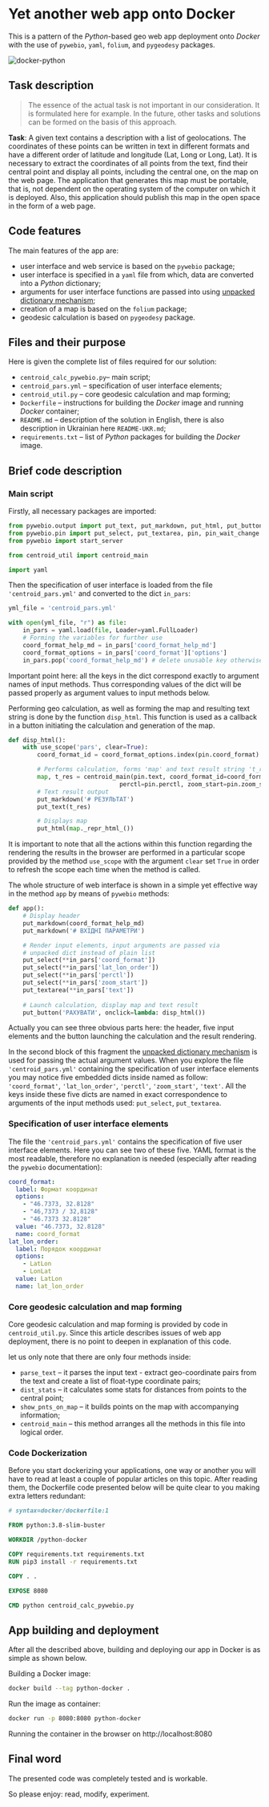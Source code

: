 # Yet another web app onto Docker

This is a pattern of the *Python*-based geo web app deployment onto *Docker* with the use of `pywebio`, `yaml`, `folium`, and `pygeodesy` packages. 

![docker-python](docker-python.png)

## Task description

> The essence of the actual task is not important in our consideration. It is formulated here for example. In the future, other tasks and solutions can be formed on the basis of this approach.

**Task**: A given text contains a description with a list of geolocations. The coordinates of these points can be written in text in different formats and have a different order of latitude and longitude (Lat, Long or Long, Lat). It is necessary to extract the coordinates of all points from the text, find their central point and display all points, including the central one, on the map on the web page. The application that generates this map must be portable, that is, not dependent on the operating system of the computer on which it is deployed. Also, this application should publish this map in the open space in the form of a web page.

## Code features

The main features of the app are:

- user interface and web service is based on the `pywebio` package;
- user interface is specified in a `yaml` file from which, data are converted into a *Python* dictionary;
- arguments for user interface functions are passed into using [unpacked dictionary mechanism](https://python-reference.readthedocs.io/en/latest/docs/operators/dict_unpack.html);
- creation of a map is based on the `folium` package;
- geodesic calculation is based on `pygeodesy` package.

## Files and their purpose

Here is given the complete list of files required for our solution:

- `centroid_calc_pywebio.py`– main script;
- `centroid_pars.yml` – specification of user interface elements;
- `centroid_util.py` – core geodesic calculation and map forming;
- `Dockerfile` – instructions for building the *Docker* image and running *Docker* container;
- `README.md` – description of the solution in English, there is also description in Ukrainian here `README-UKR.md`;
- `requirements.txt` – list of *Python* packages for building the *Docker* image.

## Brief code description

### Main script

Firstly, all necessary packages are imported:

```python
from pywebio.output import put_text, put_markdown, put_html, put_button, use_scope
from pywebio.pin import put_select, put_textarea, pin, pin_wait_change
from pywebio import start_server

from centroid_util import centroid_main

import yaml
```

Then the specification of user interface is loaded from the file `'centroid_pars.yml'` and converted to the dict `in_pars`:

```python
yml_file = 'centroid_pars.yml'

with open(yml_file, "r") as file:
    in_pars = yaml.load(file, Loader=yaml.FullLoader)
    # Forming the variables for further use
    coord_format_help_md = in_pars['coord_format_help_md']
    coord_format_options = in_pars['coord_format']['options']
    in_pars.pop('coord_format_help_md') # delete unusable key otherwise it's error
```

Important point here: all the keys in the dict correspond exactly to argument names of input methods. Thus corresponding values of the dict will be passed properly as argument values to input methods below.

Performing geo calculation, as well as forming the map and resulting text string is done by the function `disp_html`. This function is used as a callback in a button initiating the calculation and generation of the map.

```python
def disp_html():
    with use_scope('pars', clear=True):
        coord_format_id = coord_format_options.index(pin.coord_format)

        # Performs calculation, forms 'map' and text result string 't_res'
        map, t_res = centroid_main(pin.text, coord_format_id=coord_format_id,
                               perctl=pin.perctl, zoom_start=pin.zoom_start)
        # Text result output
        put_markdown('# РЕЗУЛЬТАТ')
        put_text(t_res)

        # Displays map
        put_html(map._repr_html_())
```

 It is important to note that all the actions within this function regarding the rendering the results in the browser are performed in a particular scope provided by the method `use_scope` with the argument `clear` set `True` in order to refresh the scope each time when the method is called. 

The whole structure of web interface is shown in a simple yet effective way in the method `app` by means of `pywebio` methods:

```python
def app():
    # Display header
    put_markdown(coord_format_help_md)
    put_markdown('# ВХІДНІ ПАРАМЕТРИ')

    # Render input elements, input arguments are passed via 
    # unpacked dict instead of plain list
    put_select(**in_pars['coord_format'])
    put_select(**in_pars['lat_lon_order'])
    put_select(**in_pars['perctl'])
    put_select(**in_pars['zoom_start'])
    put_textarea(**in_pars['text'])
    
    # Launch calculation, display map and text result
    put_button('РАХУВАТИ', onclick=lambda: disp_html())
```

Actually you can see three obvious parts here: the header, five input elements and the button launching the calculation and the result rendering. 

In the second block of this fragment the [unpacked dictionary mechanism](https://python-reference.readthedocs.io/en/latest/docs/operators/dict_unpack.html) is used for passing the actual argument values. When you explore the file `'centroid_pars.yml'` containing the specification of user interface elements you may notice five embedded dicts inside named as follow: `'coord_format'`, `'lat_lon_order'`, `'perctl'`, `'zoom_start'`, `'text'`. All the keys inside these five dicts are named in exact correspondence to arguments of the input methods used: `put_select`, `put_textarea`. 

### Specification of user interface elements

The file the `'centroid_pars.yml'` contains the specification of five user interface elements. Here you can see two of these five. YAML format is the most readable, therefore no explanation is needed (especially after reading the `pywebio` documentation):

```yaml
coord_format:
  label: Формат координат
  options:
    - "46.7373, 32.8128"
    - "46,7373 / 32,8128"
    - "46.7373 32.8128"
  value: "46.7373, 32.8128"
  name: coord_format
lat_lon_order:
  label: Порядок координат
  options:
    - LatLon
    - LonLat
  value: LatLon
  name: lat_lon_order
```

### Core geodesic calculation and map forming

Core geodesic calculation and map forming is provided by code in `centroid_util.py`. Since this article describes issues of web app deployment, there is no point to deepen in explanation of this code. 

let us only note that there are only four methods inside:

- `parse_text` – it parses the input text - extract geo-coordinate pairs from the text and create a list of float-type coordinate pairs;
- `dist_stats` – it calculates some stats for distances from points to the central point;
- `show_pnts_on_map` – it builds points on the map with accompanying information;
- `centroid_main` – this method arranges all the methods in this file into logical order.

### Code Dockerization

Before you start dockerizing your applications, one way or another you will have to read at least a couple of popular articles on this topic. After reading them, the Dockerfile code presented below will be quite clear to you making extra letters redundant:

```dockerfile
# syntax=docker/dockerfile:1

FROM python:3.8-slim-buster

WORKDIR /python-docker

COPY requirements.txt requirements.txt
RUN pip3 install -r requirements.txt

COPY . .

EXPOSE 8080

CMD python centroid_calc_pywebio.py
```

## App building and deployment

After all the described above, building and deploying our app in Docker is as simple as shown below.

Building a Docker image:

```bash
docker build --tag python-docker .
```

Run the image as container:

```bash
docker run -p 8080:8080 python-docker
```


Running the container in the browser on http://localhost:8080

## Final word

The presented code was completely tested and is workable.

So please enjoy: read, modify, experiment.

